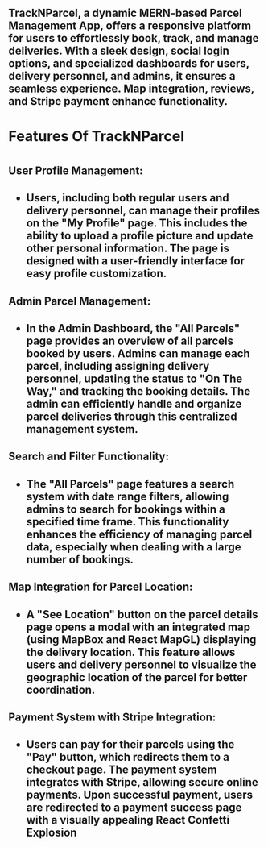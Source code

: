 ## TrackNParcel, a dynamic MERN-based Parcel Management App, offers a responsive platform for users to effortlessly book, track, and manage deliveries. With a sleek design, social login options, and specialized dashboards for users, delivery personnel, and admins, it ensures a seamless experience. Map integration, reviews, and Stripe payment enhance functionality.

<h1>Features Of TrackNParcel<h1>

<h2>User Profile Management:<h2>
<ul>

<li>
Users, including both regular users and delivery personnel, can manage their profiles on the "My Profile" page. This includes the ability to upload a profile picture and update other personal information. The page is designed with a user-friendly interface for easy profile customization.
</li>
</ul>

<h2>Admin Parcel Management:<h2>
<ul>

<li>
In the Admin Dashboard, the "All Parcels" page provides an overview of all parcels booked by users. Admins can manage each parcel, including assigning delivery personnel, updating the status to "On The Way," and tracking the booking details. The admin can efficiently handle and organize parcel deliveries through this centralized management system.
</li>
</ul>

<h2>Search and Filter Functionality:<h2>
<ul>

<li>
The "All Parcels" page features a search system with date range filters, allowing admins to search for bookings within a specified time frame. This functionality enhances the efficiency of managing parcel data, especially when dealing with a large number of bookings.
</li>
</ul>

<h2>Map Integration for Parcel Location:<h2>
<ul>

<li>
A "See Location" button on the parcel details page opens a modal with an integrated map (using MapBox and React MapGL) displaying the delivery location. This feature allows users and delivery personnel to visualize the geographic location of the parcel for better coordination.
</li>
</ul>

<h2>Payment System with Stripe Integration:<h2>
<ul>

<li>
Users can pay for their parcels using the "Pay" button, which redirects them to a checkout page. The payment system integrates with Stripe, allowing secure online payments. Upon successful payment, users are redirected to a payment success page with a visually appealing React Confetti Explosion
</li>
</ul>
